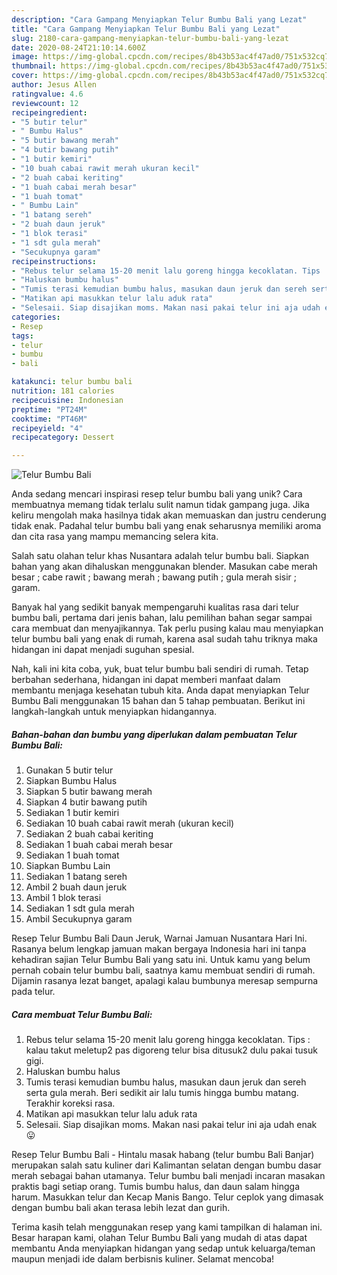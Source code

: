 ```yaml
---
description: "Cara Gampang Menyiapkan Telur Bumbu Bali yang Lezat"
title: "Cara Gampang Menyiapkan Telur Bumbu Bali yang Lezat"
slug: 2180-cara-gampang-menyiapkan-telur-bumbu-bali-yang-lezat
date: 2020-08-24T21:10:14.600Z
image: https://img-global.cpcdn.com/recipes/8b43b53ac4f47ad0/751x532cq70/telur-bumbu-bali-foto-resep-utama.jpg
thumbnail: https://img-global.cpcdn.com/recipes/8b43b53ac4f47ad0/751x532cq70/telur-bumbu-bali-foto-resep-utama.jpg
cover: https://img-global.cpcdn.com/recipes/8b43b53ac4f47ad0/751x532cq70/telur-bumbu-bali-foto-resep-utama.jpg
author: Jesus Allen
ratingvalue: 4.6
reviewcount: 12
recipeingredient:
- "5 butir telur"
- " Bumbu Halus"
- "5 butir bawang merah"
- "4 butir bawang putih"
- "1 butir kemiri"
- "10 buah cabai rawit merah ukuran kecil"
- "2 buah cabai keriting"
- "1 buah cabai merah besar"
- "1 buah tomat"
- " Bumbu Lain"
- "1 batang sereh"
- "2 buah daun jeruk"
- "1 blok terasi"
- "1 sdt gula merah"
- "Secukupnya garam"
recipeinstructions:
- "Rebus telur selama 15-20 menit lalu goreng hingga kecoklatan. Tips : kalau takut meletup2 pas digoreng telur bisa ditusuk2 dulu pakai tusuk gigi."
- "Haluskan bumbu halus"
- "Tumis terasi kemudian bumbu halus, masukan daun jeruk dan sereh serta gula merah. Beri sedikit air lalu tumis hingga bumbu matang. Terakhir koreksi rasa."
- "Matikan api masukkan telur lalu aduk rata"
- "Selesaii. Siap disajikan moms. Makan nasi pakai telur ini aja udah enak 😛"
categories:
- Resep
tags:
- telur
- bumbu
- bali

katakunci: telur bumbu bali 
nutrition: 181 calories
recipecuisine: Indonesian
preptime: "PT24M"
cooktime: "PT46M"
recipeyield: "4"
recipecategory: Dessert

---
```



![Telur Bumbu Bali](https://img-global.cpcdn.com/recipes/8b43b53ac4f47ad0/751x532cq70/telur-bumbu-bali-foto-resep-utama.jpg)

Anda sedang mencari inspirasi resep telur bumbu bali yang unik? Cara membuatnya memang tidak terlalu sulit namun tidak gampang juga. Jika keliru mengolah maka hasilnya tidak akan memuaskan dan justru cenderung tidak enak. Padahal telur bumbu bali yang enak seharusnya memiliki aroma dan cita rasa yang mampu memancing selera kita.

Salah satu olahan telur khas Nusantara adalah telur bumbu bali. Siapkan bahan yang akan dihaluskan menggunakan blender. Masukan cabe merah besar ; cabe rawit ; bawang merah ; bawang putih ; gula merah sisir ; garam.

Banyak hal yang sedikit banyak mempengaruhi kualitas rasa dari telur bumbu bali, pertama dari jenis bahan, lalu pemilihan bahan segar sampai cara membuat dan menyajikannya. Tak perlu pusing kalau mau menyiapkan telur bumbu bali yang enak di rumah, karena asal sudah tahu triknya maka hidangan ini dapat menjadi suguhan spesial.


Nah, kali ini kita coba, yuk, buat telur bumbu bali sendiri di rumah. Tetap berbahan sederhana, hidangan ini dapat memberi manfaat dalam membantu menjaga kesehatan tubuh kita. Anda dapat menyiapkan Telur Bumbu Bali menggunakan 15 bahan dan 5 tahap pembuatan. Berikut ini langkah-langkah untuk menyiapkan hidangannya.

<!--inarticleads1-->

##### Bahan-bahan dan bumbu yang diperlukan dalam pembuatan Telur Bumbu Bali:

1. Gunakan 5 butir telur
1. Siapkan  Bumbu Halus
1. Siapkan 5 butir bawang merah
1. Siapkan 4 butir bawang putih
1. Sediakan 1 butir kemiri
1. Sediakan 10 buah cabai rawit merah (ukuran kecil)
1. Sediakan 2 buah cabai keriting
1. Sediakan 1 buah cabai merah besar
1. Sediakan 1 buah tomat
1. Siapkan  Bumbu Lain
1. Sediakan 1 batang sereh
1. Ambil 2 buah daun jeruk
1. Ambil 1 blok terasi
1. Sediakan 1 sdt gula merah
1. Ambil Secukupnya garam


Resep Telur Bumbu Bali Daun Jeruk, Warnai Jamuan Nusantara Hari Ini. Rasanya belum lengkap jamuan makan bergaya Indonesia hari ini tanpa kehadiran sajian Telur Bumbu Bali yang satu ini. Untuk kamu yang belum pernah cobain telur bumbu bali, saatnya kamu membuat sendiri di rumah. Dijamin rasanya lezat banget, apalagi kalau bumbunya meresap sempurna pada telur. 

<!--inarticleads2-->

##### Cara membuat Telur Bumbu Bali:

1. Rebus telur selama 15-20 menit lalu goreng hingga kecoklatan. Tips : kalau takut meletup2 pas digoreng telur bisa ditusuk2 dulu pakai tusuk gigi.
1. Haluskan bumbu halus
1. Tumis terasi kemudian bumbu halus, masukan daun jeruk dan sereh serta gula merah. Beri sedikit air lalu tumis hingga bumbu matang. Terakhir koreksi rasa.
1. Matikan api masukkan telur lalu aduk rata
1. Selesaii. Siap disajikan moms. Makan nasi pakai telur ini aja udah enak 😛


Resep Telur Bumbu Bali - Hintalu masak habang (telur bumbu Bali Banjar) merupakan salah satu kuliner dari Kalimantan selatan dengan bumbu dasar merah sebagai bahan utamanya. Telur bumbu bali menjadi incaran masakan praktis bagi setiap orang. Tumis bumbu halus, dan daun salam hingga harum. Masukkan telur dan Kecap Manis Bango. Telur ceplok yang dimasak dengan bumbu bali akan terasa lebih lezat dan gurih. 

Terima kasih telah menggunakan resep yang kami tampilkan di halaman ini. Besar harapan kami, olahan Telur Bumbu Bali yang mudah di atas dapat membantu Anda menyiapkan hidangan yang sedap untuk keluarga/teman maupun menjadi ide dalam berbisnis kuliner. Selamat mencoba!
